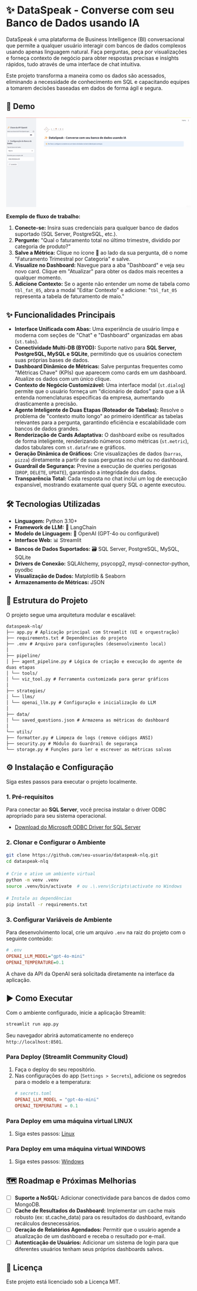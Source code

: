 # ✨ DataSpeak - Converse com seu Banco de Dados usando IA

DataSpeak é uma plataforma de Business Intelligence (BI) conversacional que permite a qualquer usuário interagir com bancos de dados complexos usando apenas linguagem natural. Faça perguntas, peça por visualizações e forneça contexto de negócio para obter respostas precisas e insights rápidos, tudo através de uma interface de chat intuitiva.

Este projeto transforma a maneira como os dados são acessados, eliminando a necessidade de conhecimento em SQL e capacitando equipes a tomarem decisões baseadas em dados de forma ágil e segura.

## 🚀 Demo

![Demo do Multimodal Assistant](assets/demo-dataspeak.gif) 

**Exemplo de fluxo de trabalho:**
1.  **Conecte-se:** Insira suas credenciais para qualquer banco de dados suportado (SQL Server, PostgreSQL, etc.).
2.  **Pergunte:** "Qual o faturamento total no último trimestre, dividido por categoria de produto?"
3.  **Salve a Métrica:** Clique no ícone 🔖 ao lado da sua pergunta, dê o nome "Faturamento Trimestral por Categoria" e salve.
4.  **Visualize no Dashboard:** Navegue para a aba "Dashboard" e veja seu novo card. Clique em "Atualizar" para obter os dados mais recentes a qualquer momento.
5.  **Adicione Contexto:** Se o agente não entender um nome de tabela como `tbl_fat_05`, abra a modal "Editar Contexto" e adicione: "`tbl_fat_05` representa a tabela de faturamento de maio."

## ✨ Funcionalidades Principais

*   **Interface Unificada com Abas:** Uma experiência de usuário limpa e moderna com seções de "Chat" e "Dashboard" organizadas em abas (`st.tabs`).
*   **Conectividade Multi-DB (BYOD):** Suporte nativo para **SQL Server, PostgreSQL, MySQL e SQLite**, permitindo que os usuários conectem suas próprias bases de dados.
*   **Dashboard Dinâmico de Métricas:** Salve perguntas frequentes como "Métricas Chave" (KPIs) que aparecem como cards em um dashboard. Atualize os dados com um único clique.
*   **Contexto de Negócio Customizável:** Uma interface modal (`st.dialog`) permite que o usuário forneça um "dicionário de dados" para que a IA entenda nomenclaturas específicas da empresa, aumentando drasticamente a precisão.
*   **Agente Inteligente de Duas Etapas (Roteador de Tabelas):** Resolve o problema de "contexto muito longo" ao primeiro identificar as tabelas relevantes para a pergunta, garantindo eficiência e escalabilidade com bancos de dados grandes.
*   **Renderização de Cards Adaptativa:** O dashboard exibe os resultados de forma inteligente, renderizando números como métricas (`st.metric`), dados tabulares com `st.dataframe` e gráficos.
*   **Geração Dinâmica de Gráficos:** Crie visualizações de dados (`barras`, `pizza`) diretamente a partir de suas perguntas no chat ou no dashboard.
*   **Guardrail de Segurança:** Previne a execução de queries perigosas (`DROP`, `DELETE`, `UPDATE`), garantindo a integridade dos dados.
*   **Transparência Total:** Cada resposta no chat inclui um log de execução expansível, mostrando exatamente qual query SQL o agente executou.

## 🛠️ Tecnologias Utilizadas

*   **Linguagem:** Python 3.10+
*   **Framework de LLM:** 🧠 LangChain
*   **Modelo de Linguagem:** 🤖 OpenAI (GPT-4o ou configurável)
*   **Interface Web:** 📊 Streamlit
*   **Bancos de Dados Suportados:** 🗃️ SQL Server, PostgreSQL, MySQL, SQLite
*   **Drivers de Conexão:** SQLAlchemy, psycopg2, mysql-connector-python, pyodbc
*   **Visualização de Dados:** Matplotlib & Seaborn
*   **Armazenamento de Métricas:** JSON

## 📂 Estrutura do Projeto

O projeto segue uma arquitetura modular e escalável:

```
dataspeak-nlq/
├── app.py # Aplicação principal com Streamlit (UI e orquestração)
├── requirements.txt # Dependências do projeto
├── .env # Arquivo para configurações (desenvolvimento local)
│
├── pipeline/
│ ├── agent_pipeline.py # Lógica de criação e execução do agente de duas etapas
│ └── tools/
│ └── viz_tool.py # Ferramenta customizada para gerar gráficos
│
├── strategies/
│ └── llms/
│ └── openai_llm.py # Configuração e inicialização do LLM
│
├── data/
│ └── saved_questions.json # Armazena as métricas do dashboard
│
└── utils/
├── formatter.py # Limpeza de logs (remove códigos ANSI)
├── security.py # Módulo do Guardrail de segurança
└── storage.py # Funções para ler e escrever as métricas salvas
```

## ⚙️ Instalação e Configuração

Siga estes passos para executar o projeto localmente.

### 1. Pré-requisitos
Para conectar ao **SQL Server**, você precisa instalar o driver ODBC apropriado para seu sistema operacional.
- [Download do Microsoft ODBC Driver for SQL Server](https://learn.microsoft.com/en-us/sql/connect/odbc/download-odbc-driver-for-sql-server)

### 2. Clonar e Configurar o Ambiente
```bash
git clone https://github.com/seu-usuario/dataspeak-nlq.git
cd dataspeak-nlq

# Crie e ative um ambiente virtual
python -m venv .venv
source .venv/bin/activate  # ou .\.venv\Scripts\activate no Windows

# Instale as dependências
pip install -r requirements.txt
```

### 3. Configurar Variáveis de Ambiente
Para desenvolvimento local, crie um arquivo `.env` na raiz do projeto com o seguinte conteúdo:
```ini
# .env
OPENAI_LLM_MODEL="gpt-4o-mini"
OPENAI_TEMPERATURE=0.1
```
A chave da API da OpenAI será solicitada diretamente na interface da aplicação.

## ▶️ Como Executar

Com o ambiente configurado, inicie a aplicação Streamlit:

```bash
streamlit run app.py
```

Seu navegador abrirá automaticamente no endereço `http://localhost:8501`.

### Para Deploy (Streamlit Community Cloud)
1.  Faça o deploy do seu repositório.
2.  Nas configurações do app (`Settings > Secrets`), adicione os segredos para o modelo e a temperatura:
    ```toml
    # secrets.toml
    OPENAI_LLM_MODEL = "gpt-4o-mini"
    OPENAI_TEMPERATURE = 0.1
    ```

### Para Deploy em uma máquina virtual LINUX
1. Siga estes passos: [Linux](assets/install-linux.md) 

### Para Deploy em uma máquina virtual WINDOWS
1. Siga estes passos: [Windows](assets/install-windows.md) 


## 🗺️ Roadmap e Próximas Melhorias

*   [ ] **Suporte a NoSQL:** Adicionar conectividade para bancos de dados como MongoDB.
*   [ ] **Cache de Resultados do Dashboard:** Implementar um cache mais robusto (ex: st.cache_data) para os resultados do dashboard, evitando recálculos desnecessários.
*   [ ] **Geração de Relatórios Agendados:** Permitir que o usuário agende a atualização de um dashboard e receba o resultado por e-mail.
*   [ ] **Autenticação de Usuários:** Adicionar um sistema de login para que diferentes usuários tenham seus próprios dashboards salvos.

## 📄 Licença

Este projeto está licenciado sob a Licença MIT.